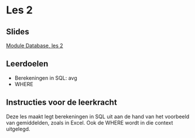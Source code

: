 # Les 2

## Slides <a href="slides" id="slides"></a>

[​Module Database, les 2​](https://slides.com/felienne/pidk-k3-m2-l2)

## Leerdoelen <a href="leerdoelen" id="leerdoelen"></a>

* Berekeningen in SQL: avg&#x20;
* WHERE

## Instructies voor de leerkracht

Deze les maakt legt berekeningen in SQL uit aan de hand van het voorbeeld van gemiddelden, zoals in Excel. Ook de WHERE wordt in die context uitgelegd.



